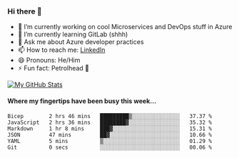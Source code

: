 ### Hi there 👋

- 🔭 I’m currently working on cool Microservices and DevOps stuff in Azure
- 🌱 I’m currently learning GitLab (shhh)
- 💬 Ask me about Azure developer practices
- 📫 How to reach me: [LinkedIn](https://www.linkedin.com/in/gordonbyers/)
- 😄 Pronouns: He/Him 
- ⚡ Fun fact: Petrolhead 🚙

[![My GitHub Stats](https://github-readme-stats.vercel.app/api/?username=gordonby&count_private=true&theme=tokyonight&showicons=true)]()
<!--[![My GitHub Language Stats](https://github-readme-stats.vercel.app/api/top-langs/?username=gordonby&langs_count=5&theme=tokyonight)]()-->

#### Where my fingertips have been busy this week... 
<!--START_SECTION:waka-->

```text
Bicep        2 hrs 46 mins   █████████▒░░░░░░░░░░░░░░░   37.37 %
JavaScript   2 hrs 36 mins   ████████▓░░░░░░░░░░░░░░░░   35.32 %
Markdown     1 hr 8 mins     ███▓░░░░░░░░░░░░░░░░░░░░░   15.31 %
JSON         47 mins         ██▓░░░░░░░░░░░░░░░░░░░░░░   10.66 %
YAML         5 mins          ▒░░░░░░░░░░░░░░░░░░░░░░░░   01.29 %
Git          0 secs          ░░░░░░░░░░░░░░░░░░░░░░░░░   00.06 %
```

<!--END_SECTION:waka-->
